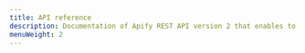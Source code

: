 ```yaml
---
title: API reference
description: Documentation of Apify REST API version 2 that enables to manage, build and run actors, and manage associated resources like storage.
menuWeight: 2
---
```

